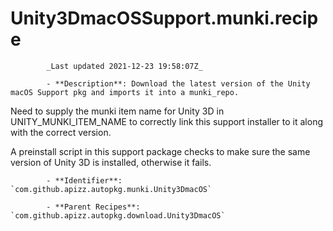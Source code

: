 # Unity3DmacOSSupport.munki.recipe

            _Last updated 2021-12-23 19:58:07Z_

            - **Description**: Download the latest version of the Unity macOS Support pkg and imports it into a munki_repo.

Need to supply the munki item name for Unity 3D in UNITY_MUNKI_ITEM_NAME to correctly link this support installer to it along with the correct version.

A preinstall script in this support package checks to make sure the same version of Unity 3D is installed, otherwise it fails.

            - **Identifier**: `com.github.apizz.autopkg.munki.Unity3DmacOS`

            - **Parent Recipes**: `com.github.apizz.autopkg.download.Unity3DmacOS`